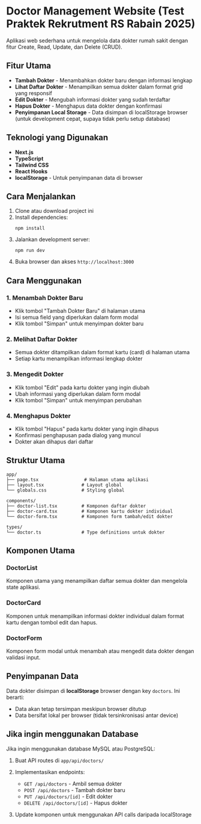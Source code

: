 # Doctor Management Website (Test Praktek Rekrutment RS Rabain 2025)

Aplikasi web sederhana untuk mengelola data dokter rumah sakit dengan fitur Create, Read, Update, dan Delete (CRUD).

## Fitur Utama

- **Tambah Dokter** - Menambahkan dokter baru dengan informasi lengkap
- **Lihat Daftar Dokter** - Menampilkan semua dokter dalam format grid yang responsif
- **Edit Dokter** - Mengubah informasi dokter yang sudah terdaftar
- **Hapus Dokter** - Menghapus data dokter dengan konfirmasi
- **Penyimpanan Local Storage** - Data disimpan di localStorage browser (untuk development cepat, supaya tidak perlu setup database)

## Teknologi yang Digunakan

- **Next.js**
- **TypeScript** 
- **Tailwind CSS**
- **React Hooks**
- **localStorage** - Untuk penyimpanan data di browser

## Cara Menjalankan

1. Clone atau download project ini
2. Install dependencies:
   ```
   npm install
   ```
3. Jalankan development server:
   ```
   npm run dev
   ```
4. Buka browser dan akses `http://localhost:3000`

## Cara Menggunakan

### 1. Menambah Dokter Baru
- Klik tombol "Tambah Dokter Baru" di halaman utama
- Isi semua field yang diperlukan dalam form modal
- Klik tombol "Simpan" untuk menyimpan dokter baru

### 2. Melihat Daftar Dokter
- Semua dokter ditampilkan dalam format kartu (card) di halaman utama
- Setiap kartu menampilkan informasi lengkap dokter

### 3. Mengedit Dokter
- Klik tombol "Edit" pada kartu dokter yang ingin diubah
- Ubah informasi yang diperlukan dalam form modal
- Klik tombol "Simpan" untuk menyimpan perubahan

### 4. Menghapus Dokter
- Klik tombol "Hapus" pada kartu dokter yang ingin dihapus
- Konfirmasi penghapusan pada dialog yang muncul
- Dokter akan dihapus dari daftar

## Struktur Utama

```
app/
├── page.tsx                 # Halaman utama aplikasi
├── layout.tsx              # Layout global
└── globals.css             # Styling global

components/
├── doctor-list.tsx         # Komponen daftar dokter
├── doctor-card.tsx         # Komponen kartu dokter individual
└── doctor-form.tsx         # Komponen form tambah/edit dokter

types/
└── doctor.ts               # Type definitions untuk dokter
```

## Komponen Utama

### DoctorList
Komponen utama yang menampilkan daftar semua dokter dan mengelola state aplikasi.

### DoctorCard
Komponen untuk menampilkan informasi dokter individual dalam format kartu dengan tombol edit dan hapus.

### DoctorForm
Komponen form modal untuk menambah atau mengedit data dokter dengan validasi input.

## Penyimpanan Data

Data dokter disimpan di **localStorage** browser dengan key `doctors`. Ini berarti:
- Data akan tetap tersimpan meskipun browser ditutup
- Data bersifat lokal per browser (tidak tersinkronisasi antar device)

## Jika ingin menggunakan Database

Jika ingin menggunakan database MySQL atau PostgreSQL:

1. Buat API routes di `app/api/doctors/`
2. Implementasikan endpoints:
   - `GET /api/doctors` - Ambil semua dokter
   - `POST /api/doctors` - Tambah dokter baru
   - `PUT /api/doctors/[id]` - Edit dokter
   - `DELETE /api/doctors/[id]` - Hapus dokter

3. Update komponen untuk menggunakan API calls daripada localStorage